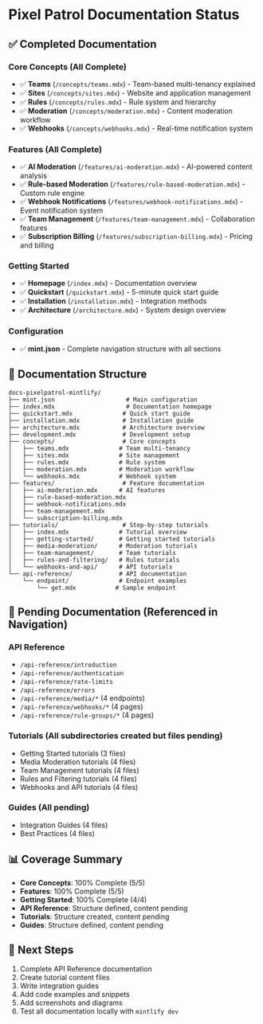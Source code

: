# Pixel Patrol Documentation Status

## ✅ Completed Documentation

### Core Concepts (All Complete)
- ✅ **Teams** (`/concepts/teams.mdx`) - Team-based multi-tenancy explained
- ✅ **Sites** (`/concepts/sites.mdx`) - Website and application management
- ✅ **Rules** (`/concepts/rules.mdx`) - Rule system and hierarchy
- ✅ **Moderation** (`/concepts/moderation.mdx`) - Content moderation workflow
- ✅ **Webhooks** (`/concepts/webhooks.mdx`) - Real-time notification system

### Features (All Complete)
- ✅ **AI Moderation** (`/features/ai-moderation.mdx`) - AI-powered content analysis
- ✅ **Rule-based Moderation** (`/features/rule-based-moderation.mdx`) - Custom rule engine
- ✅ **Webhook Notifications** (`/features/webhook-notifications.mdx`) - Event notification system
- ✅ **Team Management** (`/features/team-management.mdx`) - Collaboration features
- ✅ **Subscription Billing** (`/features/subscription-billing.mdx`) - Pricing and billing

### Getting Started
- ✅ **Homepage** (`/index.mdx`) - Documentation overview
- ✅ **Quickstart** (`/quickstart.mdx`) - 5-minute quick start guide
- ✅ **Installation** (`/installation.mdx`) - Integration methods
- ✅ **Architecture** (`/architecture.mdx`) - System design overview

### Configuration
- ✅ **mint.json** - Complete navigation structure with all sections

## 📝 Documentation Structure

```
docs-pixelpatrol-mintlify/
├── mint.json                    # Main configuration
├── index.mdx                    # Documentation homepage
├── quickstart.mdx              # Quick start guide
├── installation.mdx            # Installation guide
├── architecture.mdx            # Architecture overview
├── development.mdx             # Development setup
├── concepts/                   # Core concepts
│   ├── teams.mdx              # Team multi-tenancy
│   ├── sites.mdx              # Site management
│   ├── rules.mdx              # Rule system
│   ├── moderation.mdx         # Moderation workflow
│   └── webhooks.mdx           # Webhook system
├── features/                   # Feature documentation
│   ├── ai-moderation.mdx      # AI features
│   ├── rule-based-moderation.mdx
│   ├── webhook-notifications.mdx
│   ├── team-management.mdx
│   └── subscription-billing.mdx
├── tutorials/                  # Step-by-step tutorials
│   ├── index.mdx              # Tutorial overview
│   ├── getting-started/       # Getting started tutorials
│   ├── media-moderation/      # Moderation tutorials
│   ├── team-management/       # Team tutorials
│   ├── rules-and-filtering/   # Rules tutorials
│   └── webhooks-and-api/      # API tutorials
└── api-reference/             # API documentation
    └── endpoint/              # Endpoint examples
        └── get.mdx           # Sample endpoint

```

## 🚧 Pending Documentation (Referenced in Navigation)

### API Reference
- `/api-reference/introduction`
- `/api-reference/authentication`
- `/api-reference/rate-limits`
- `/api-reference/errors`
- `/api-reference/media/*` (4 endpoints)
- `/api-reference/webhooks/*` (4 pages)
- `/api-reference/rule-groups/*` (4 pages)

### Tutorials (All subdirectories created but files pending)
- Getting Started tutorials (3 files)
- Media Moderation tutorials (4 files)
- Team Management tutorials (4 files)
- Rules and Filtering tutorials (4 files)
- Webhooks and API tutorials (4 files)

### Guides (All pending)
- Integration Guides (4 files)
- Best Practices (4 files)

## 📊 Coverage Summary

- **Core Concepts**: 100% Complete (5/5)
- **Features**: 100% Complete (5/5)
- **Getting Started**: 100% Complete (4/4)
- **API Reference**: Structure defined, content pending
- **Tutorials**: Structure created, content pending
- **Guides**: Structure defined, content pending

## 🎯 Next Steps

1. Complete API Reference documentation
2. Create tutorial content files
3. Write integration guides
4. Add code examples and snippets
5. Add screenshots and diagrams
6. Test all documentation locally with `mintlify dev`
